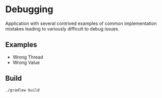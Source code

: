 # Debugging
Application with several contrived examples of common implementation mistakes leading to variously difficult to debug issues.

## Examples
 * Wrong Thread
 * Wrong Value

## Build

```
./gradlew build
```
